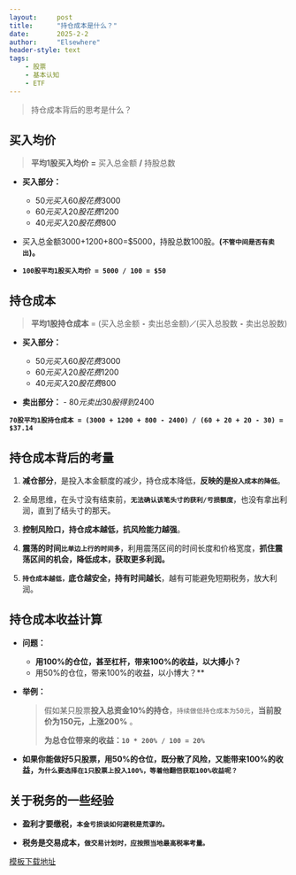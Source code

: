 ```yaml
---
layout: 	post
title: 		"持仓成本是什么？"
date:       2025-2-2
author: 	"Elsewhere"
header-style: text
tags:
    - 股票
    - 基本认知
    - ETF
---
```


> 持仓成本背后的思考是什么？



## 买入均价

> **平均1股买入均价** **=** 买入总金额 **/** 持股总数

- **买入部分：**
  - $50元买入60股花费$3000
  - $60元买入20股花费$1200
  - $40元买入20股花费$800

- 买入总金额3000+1200+800=$5000，持股总数100股。**(`不管中间是否有卖出`)。**

- **`100股平均1股买入均价 = 5000 / 100 = $50`**



## 持仓成本

> **平均1股持仓成本** = (买入总金额 **`-`** 卖出总金额)**`／`**(买入总股数 **`-`** 卖出总股数)

- **买入部分：**
  - $50元买入60股花费$3000
  - $60元买入20股花费$1200
  - $40元买入20股花费$800

- **卖出部分：**
      - $80元卖出30股得到$2400

**`70股平均1股持仓成本 = (3000 + 1200 + 800 - 2400) / (60 + 20 + 20 - 30) = $37.14`**



## 持仓成本背后的考量
1. **减仓部分**，是投入本金额度的减少，持仓成本降低，**反映的是`投入成本的降低`**。

2. 全局思维，在头寸没有结束前，**`无法确认该笔头寸的获利/亏损额度`**，也没有拿出利润，直到了结头寸的那天。

3. **控制风险口，持仓成本越低，抗风险能力越强**。

4. **震荡的时间`比单边上行的时间多`**，利用震荡区间的时间长度和价格宽度，**抓住震荡区间的机会，降低成本，获取更多利润。**

5. **`持仓成本越低，`底仓越安全，持有时间越长**，越有可能避免短期税务，放大利润。

   

## 持仓成本收益计算

- **问题：**
  
  - **用100%的仓位，甚至杠杆，带来100%的收益，以大搏小？**
  - 用50%的仓位，带来100%的收益，以小博大？**
  
- **举例：**
  
  > 假如某只股票**投入总资金10%的持仓**，`持续做低持仓成本为50元`，**当前股价为150元，上涨200%** 。
  >
  > **为总仓位带来的收益：`10 * 200% / 100 = 20%`**

- **如果你能做好5只股票，用50%的仓位，既分散了风险，又能带来100%的收益，`为什么要选择在1只股票上投入100%，等着他翻倍获取100%收益呢？`**



## 关于税务的一些经验

- **盈利才要缴税，`本金亏损谈如何避税是荒谬的。`**

- **税务是交易成本，`做交易计划时，应按照当地最高税率考量。`**



[模板下载地址](https://pan.baidu.com/s/1ZFcNGdlEn3qXIw4MXHZWyQ?pwd=9c57&_at_=1738401939166)
